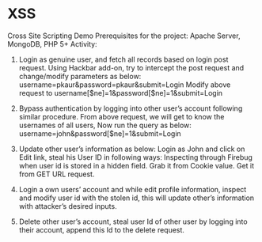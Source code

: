 # XSS
Cross Site Scripting Demo
Prerequisites for the project: Apache Server, MongoDB, PHP 5+ Activity:

1. Login as genuine user, and fetch all records based on login post request.
Using Hackbar add-on, try to intercept the post request and change/modify parameters as below:
username=pkaur&password=pkaur&submit=Login
Modify above request to username[$ne]=1&password[$ne]=1&submit=Login

2. Bypass authentication by logging into other user’s account following similar procedure.
From above request, we will get to know the usernames of all users, Now run the query as below:
username=john&password[$ne]=1&submit=Login

3. Update other user’s information as below:
Login as John and click on Edit link, steal his User ID in following ways:
Inspecting through Firebug when user id is stored in a hidden field.
Grab it from Cookie value.
Get it from GET URL request.

4. Login a own users’ account and while edit profile information, inspect and modify user id with the stolen id, 
this will update other’s information with attacker’s desired inputs.
5. Delete other user’s account, steal user Id of other user by logging into their account, append this Id to the 
delete request.
